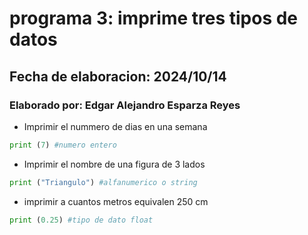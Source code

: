 # programa 3: imprime tres tipos de datos
## Fecha de elaboracion: 2024/10/14
### Elaborado por: Edgar Alejandro Esparza Reyes
- Imprimir el nummero de dias en una semana
``` python
print (7) #numero entero
```

- Imprimir el nombre de una figura de 3 lados
``` python
print ("Triangulo") #alfanumerico o string
```
- imprimir a cuantos metros equivalen 250 cm 
``` python
print (0.25) #tipo de dato float
```

